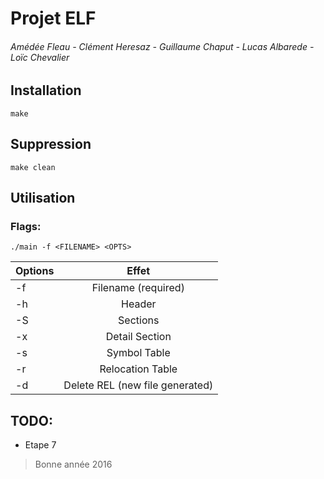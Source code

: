 # Projet ELF
###### Amédée Fleau - Clément Heresaz - Guillaume Chaput - Lucas Albarede -Loïc Chevalier

## Installation
```
make
```

## Suppression
```
make clean
```

## Utilisation
### Flags:
```
./main -f <FILENAME> <OPTS>
```

| Options       | Effet                    		 |
| ------------- |:------------------------------:|
| -f            | Filename (required)      		 |
| -h            | Header                   		 | 
| -S            | Sections                 		 |
| -x<num>       | Detail Section <num>     		 |
| -s            | Symbol Table             		 |
| -r            | Relocation Table         		 |
| -d			| Delete REL (new file generated)|

## TODO:
* Etape 7




> Bonne année 2016
